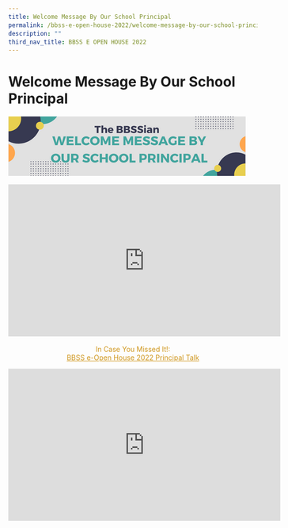 ```yaml
---
title: Welcome Message By Our School Principal
permalink: /bbss-e-open-house-2022/welcome-message-by-our-school-principal/
description: ""
third_nav_title: BBSS E OPEN HOUSE 2022
---
```


# Welcome Message By Our School Principal

![](/images/Bbss%20e%20open%20house%202022/2_Welcome%20message%20from%20our%20principal.png)

<iframe width="550" height="307" src="https://www.youtube.com/embed/PGCNoyd_FEA" title="Principal's Welcome Message BBSS Open House 2022" frameborder="0" allow="accelerometer; autoplay; clipboard-write; encrypted-media; gyroscope; picture-in-picture" allowfullscreen></iframe>

<p style="text-align: center; color: #cf961c">In Case You Missed It!:<br><u>BBSS e-Open House 2022 Principal Talk</u></p>

<iframe width="550" height="307" src="https://www.youtube.com/embed/o77dXFDj158" title="BBSS Open House 2022 Principal's Talk" frameborder="0" allow="accelerometer; autoplay; clipboard-write; encrypted-media; gyroscope; picture-in-picture" allowfullscreen></iframe>